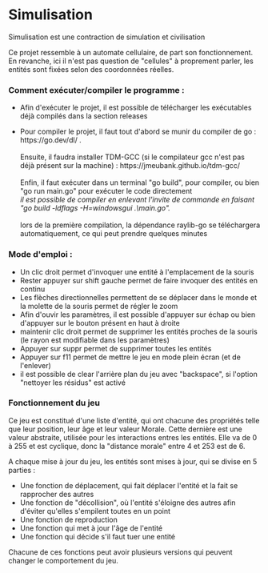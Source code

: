 # Simulisation
Simulisation est une contraction de simulation et civilisation

Ce projet ressemble à un automate cellulaire, de part son fonctionnement. En revanche, ici il n'est pas question de "cellules" à proprement parler, les entités sont fixées selon des coordonnées réelles.




### Comment exécuter/compiler le programme : 

- Afin d'exécuter le projet, il est possible de télécharger les exécutables déjà compilés dans la section releases

- <p>Pour compiler le projet, il faut tout d'abord se munir du compiler de go : https://go.dev/dl/ .<br/><br/>Ensuite, il faudra installer TDM-GCC (si le compilateur gcc n'est pas déjà présent sur la machine) : https://jmeubank.github.io/tdm-gcc/ <br/><br/>Enfin, il faut exécuter dans un terminal "go build", pour compiler, ou bien "go run main.go" pour exécuter le code directement<br/><i>il est possible de compiler en enlevant l'invite de commande en faisant "go build -ldflags -H=windowsgui .\main.go".</i><br/><br/>lors de la première compilation, la dépendance raylib-go se téléchargera automatiquement, ce qui peut prendre quelques minutes</p>

### Mode d'emploi :

- Un clic droit permet d'invoquer une entité à l'emplacement de la souris
- Rester appuyer sur shift gauche permet de faire invoquer des entités en continu
- Les flèches directionnelles permettent de se déplacer dans le monde et la molette de la souris permet de régler le zoom
- Afin d'ouvir les paramètres, il est possible d'appuyer sur échap ou bien d'appuyer sur le bouton présent en haut à droite
- maintenir clic droit permet de supprimer les entités proches de la souris (le rayon est modifiable dans les paramètres)
- Appuyer sur suppr permet de supprimer toutes les entités
- Appuyer sur f11 permet de mettre le jeu en mode plein écran (et de l'enlever)
- il est possible de clear l'arrière plan du jeu avec "backspace", si l'option "nettoyer les résidus" est activé


### Fonctionnement du jeu

<p>
Ce jeu est constitué d'une liste d'entité, qui ont chacune des propriétés telle que leur position, leur âge et leur valeur Morale. Cette dernière est une valeur abstraite, utilisée pour les interactions entres les entités. Elle va de 0 à 255 et est cyclique, donc la "distance morale" entre 4 et 253 est de 6.<br/>
</p>

A chaque mise à  jour du jeu, les entités sont mises à jour, qui se divise en 5 parties :
- Une fonction de déplacement, qui fait déplacer l'entité et la fait se rapprocher des autres
- Une fonction de "décollision", où l'entité s'éloigne des autres afin d'éviter qu'elles s'empilent toutes en un point
- Une fonction de reproduction
- Une fonction qui met à jour l'âge de l'entité
- Une fonction qui décide s'il faut tuer une entité

Chacune de ces fonctions peut avoir plusieurs versions qui peuvent changer le comportement du jeu.



